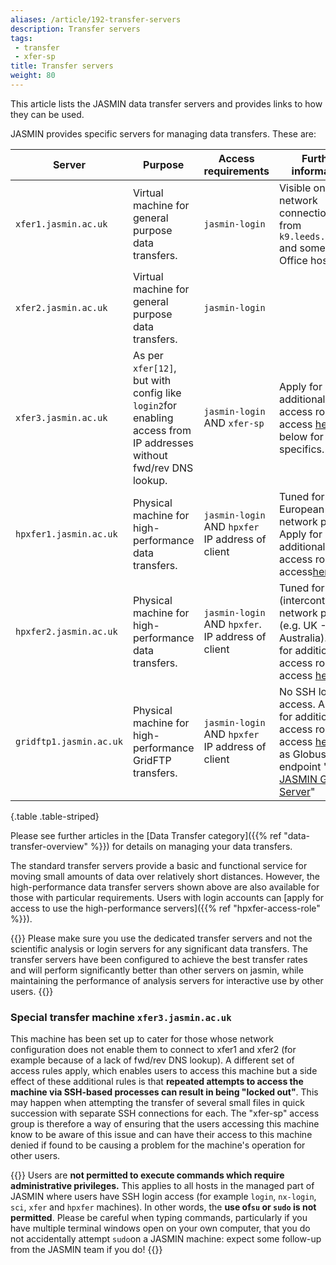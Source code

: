 ```yaml
---
aliases: /article/192-transfer-servers
description: Transfer servers
tags: 
 - transfer
 - xfer-sp
title: Transfer servers
weight: 80
---
```


This article lists the JASMIN data transfer servers and provides links to how
they can be used.

JASMIN provides specific servers for managing data transfers. These are:

Server  |  Purpose  |  Access requirements  |  Further information  
---|---|---|---  
`xfer1.jasmin.ac.uk` |  Virtual machine for general purpose data transfers.  |`jasmin-login` |  Visible on optical network connections from `k9.leeds.ac.uk` and some Met Office hosts.
`xfer2.jasmin.ac.uk` |  Virtual machine for general purpose data transfers.  |`jasmin-login` |  
`xfer3.jasmin.ac.uk` |  As per `xfer[12]`, but with config like `login2`for enabling access from IP addresses without fwd/rev DNS lookup.  |  `jasmin-login` AND `xfer-sp` |  Apply for additional access role access [here](https://accounts.jasmin.ac.uk/services/additional_services/xfer-sp).  See below for further specifics.  
`hpxfer1.jasmin.ac.uk` |  Physical machine for high-performance data transfers.  |  `jasmin-login` AND `hpxfer`  IP address of client  |  Tuned for UK & European network paths. Apply for additional access role access[here](https://accounts.jasmin.ac.uk/services/additional_services/hpxfer)  
`hpxfer2.jasmin.ac.uk` |  Physical machine for high-performance data transfers.  |  `jasmin-login` AND `hpxfer`. IP address of client  |  Tuned for long (intercontinental) network paths (e.g. UK - Australia). Apply for additional access role access [here](https://accounts.jasmin.ac.uk/services/additional_services/hpxfer)
`gridftp1.jasmin.ac.uk` |  Physical machine for high-performance GridFTP transfers.  |  `jasmin-login` AND `hpxfer`  IP address of client  |  No SSH login access. Apply for additional access role access [here](https://accounts.jasmin.ac.uk/services/additional_services/hpxfer) Acts as Globus Online endpoint " [JASMIN GridFTP Server](https://www.globus.org/app/endpoints/4cc8c764-0bc1-11e6-a740-22000bf2d559/overview)"  
{.table .table-striped}

Please see further articles in the [Data Transfer category]({{% ref "data-transfer-overview" %}}) for details on managing your data transfers.

The standard transfer servers provide a basic and functional service for
moving small amounts of data over relatively short distances. However, the
high-performance data transfer servers shown above are also available for
those with particular requirements. Users with login accounts can [apply for
access to use the high-performance servers]({{% ref "hpxfer-access-role" %}}).

{{<alert type="info" >}}
Please make sure you use the dedicated transfer servers and not the scientific
analysis or login servers for any significant data transfers. The transfer servers have been configured to achieve the best transfer rates and will perform significantly better than other servers on jasmin, while maintaining the performance of analysis servers for interactive use by other users.
{{</alert>}}

### Special transfer machine `xfer3.jasmin.ac.uk`

This machine has been set up to cater for those whose network configuration
does not enable them to connect to xfer1 and xfer2 (for example because of a
lack of fwd/rev DNS lookup). A different set of access rules apply, which
enables users to access this machine but a side effect of these additional
rules is that **repeated attempts to access the machine via SSH-based
processes can result in being "locked out"**. This may happen when attempting
the transfer of several small files in quick succession with separate SSH
connections for each. The "xfer-sp" access group is therefore a way of
ensuring that the users accessing this machine know to be aware of this issue
and can have their access to this machine denied if found to be causing a
problem for the machine's operation for other users.

{{<alert type="danger" >}}
Users are **not permitted to execute commands which require
administrative privileges.** This applies to all hosts in the managed part of
JASMIN where users have SSH login access (for example `login`, `nx-login`,
`sci`, `xfer` and `hpxfer` machines). In other words, the **use of`su` or
`sudo` is not permitted**. Please be careful when typing commands,
particularly if you have multiple terminal windows open on your own computer,
that you do not accidentally attempt `sudo`on a JASMIN machine: expect some
follow-up from the JASMIN team if you do!
{{</alert>}}
